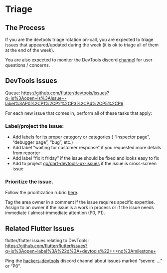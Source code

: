 # Triage

## The Process

If you are the devtools triage rotation on-call, you are expected to triage issues that appeared/updated during the week (it is ok to triage all of them at the end of the week).

You are also expected to monitor the DevTools discord [channel](https://discord.com/channels/608014603317936148/958862085297672282) for user questions / concerns.

## DevTools Issues

Queue: https://github.com/flutter/devtools/issues?q=is%3Aopen+is%3Aissue+-label%3AP0%2CP1%2CP2%2CP3%2CP4%2CP5%2CP6 

For each new issue that comes in, perform all of these tasks that apply:

### Label/project the issue:
* Add labels for its proper category or categories ( “Inspector page”, “debugger page”, “bug”, etc.)
* Add label “waiting for customer response” if you requested more details from reporter
* Add label “fix it friday” if the issue should be fixed and looks easy to fix
* Add to project [go/dart-devtools-ux-issues](https://github.com/orgs/flutter/projects/54/settings) if the issue is cross-screen issue

### Prioritize the issue. 

Follow the prioritization rubric [here](https://github.com/flutter/flutter/blob/master/docs/contributing/issue_hygiene/README.md#priorities).

Tag the area owner in a comment if the issue requires specific expertise. Assign to an owner if the issue is a work in process or if the issue needs immediate / almost-immediate attention (P0, P1).

## Related Flutter Issues

flutter/flutter issues relating to DevTools:
https://github.com/flutter/flutter/issues?q=is%3Aopen+label%3A%22d%3A+devtools%22+++no%3Amilestone+ 

Ping the [hackers-devtools](https://discord.com/channels/608014603317936148/1106667330093723668) discord channel about issues marked “severe: …” or “P0”. 
